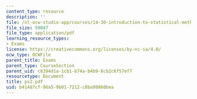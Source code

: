 ```yaml
---
content_type: resource
description: ''
file: /ol-ocw-studio-app/courses/14-30-introduction-to-statistical-method-in-economics-spring-2006/b41487cf96a59b017212c8ba98860bea_ps2.pdf
file_size: 59047
file_type: application/pdf
learning_resource_types:
- Exams
license: https://creativecommons.org/licenses/by-nc-sa/4.0/
ocw_type: OCWFile
parent_title: Exams
parent_type: CourseSection
parent_uid: c8394d1a-1cb1-b74a-b4b9-8cb2c6f57ef7
resourcetype: Document
title: ps2.pdf
uid: b41487cf-96a5-9b01-7212-c8ba98860bea
---
```

